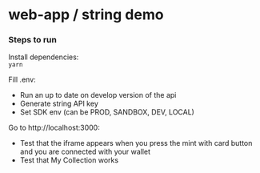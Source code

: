 # web-app / string demo

### Steps to run

Install dependencies:  
`yarn`

Fill .env:
- Run an up to date on develop version of the api
- Generate string API key
- Set SDK env (can be PROD, SANDBOX, DEV, LOCAL)

Go to http://localhost:3000:

- Test that the iframe appears when you press the mint with card button and you are connected with your wallet 
- Test that My Collection works


